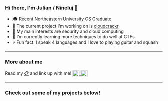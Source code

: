 ### Hi there, I'm Julian / Nineluj 👋
- 🎓 Recent Northeastern University CS Graduate
- 🔭 The current project I'm working on is [cloudcrackr][cloudcrackr]
- 🏴 My main interests are security and cloud computing
- 🌱 I’m currently learning more techniques to do well at CTFs
- ⚡ Fun fact: I speak 4 languages and I love to playing guitar and squash

---

### More about me

Read my [📋](https://github.com/Nineluj/Nineluj/blob/master/files/Julian_Hirn_Resume.pdf) and link up with me!
<a href="https://linkedin.com/in/julianhirn">
<img alt="Nineluj | LinkedIn" style="vertical-align:top;" width="22px" src="https://cdn.jsdelivr.net/npm/simple-icons@v3/icons/linkedin.svg" />
</a>
<a href="mailto:julian.hirn@protonmail.com">
<img alt="Nineluj | Email" style="vertical-align:top;" width="22px" src="https://cdn.jsdelivr.net/npm/simple-icons@v3/icons/protonmail.svg" />
</a>

---

### Check out some of my projects below!

[cloudcrackr]: https://github.com/nineluj/cloudcrackr
